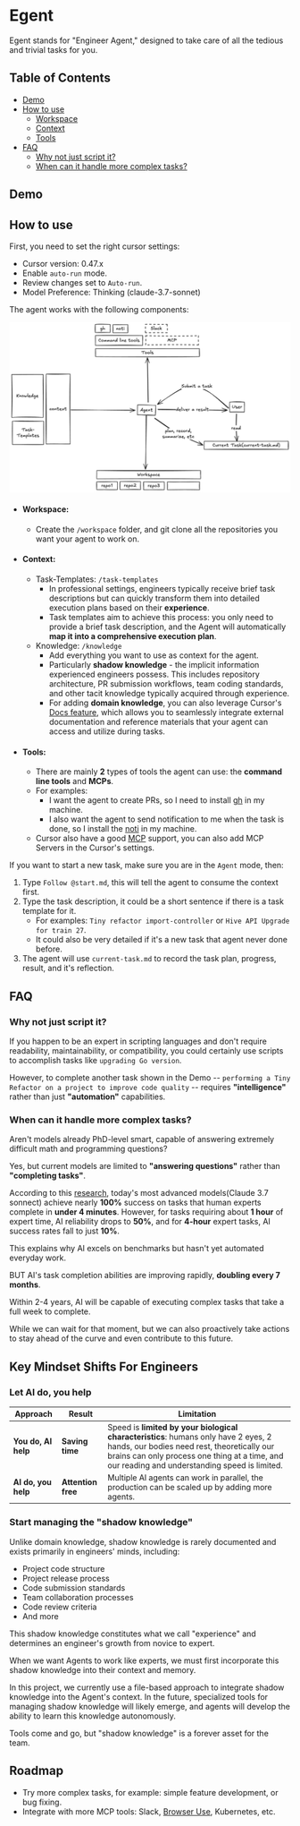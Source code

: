 # Egent

Egent stands for "Engineer Agent," designed to take care of all the tedious and trivial tasks for you.

## Table of Contents

- [Demo](#demo)
- [How to use](#how-to-use)
  - [Workspace](#workspace)
  - [Context](#context)
  - [Tools](#tools)
- [FAQ](#faq)
  - [Why not just script it?](#why-not-just-script-it)
  - [When can it handle more complex tasks?](#when-can-it-handle-more-complex-tasks)

## Demo

## How to use

First, you need to set the right cursor settings:

- Cursor version: 0.47.x
- Enable `auto-run` mode.
- Review changes set to `Auto-run`.
- Model Preference: Thinking (claude-3.7-sonnet)

The agent works with the following components:

![Egent Architecture](arch.png)

- #### Workspace:
  - Create the `/workspace` folder, and git clone all the repositories you want your agent to work on.
- #### Context:
  - Task-Templates: `/task-templates`
    - In professional settings, engineers typically receive brief task descriptions but can quickly transform them into detailed execution plans based on their **experience**.
    - Task templates aim to achieve this process: you only need to provide a brief task description, and the Agent will automatically **map it into a comprehensive execution plan**.
  - Knowledge: `/knowledge`
    - Add everything you want to use as context for the agent.
    - Particularly **shadow knowledge** - the implicit information experienced engineers possess. This includes repository architecture, PR submission workflows, team coding standards, and other tacit knowledge typically acquired through experience.
    - For adding **domain knowledge**, you can also leverage Cursor's [Docs feature](https://docs.cursor.com/context/@-symbols/@-docs), which allows you to seamlessly integrate external documentation and reference materials that your agent can access and utilize during tasks.
- #### Tools:
  - There are mainly **2** types of tools the agent can use: the **command line tools** and **MCPs**.
  - For examples:
    - I want the agent to create PRs, so I need to install [gh](https://cli.github.com/) in my machine.
    - I also want the agent to send notification to me when the task is done, so I install the [noti](https://github.com/variadico/noti) in my machine.
  - Cursor also have a good [MCP](https://modelcontextprotocol.io/introduction) support, you can also add MCP Servers in the Cursor's settings.

If you want to start a new task, make sure you are in the `Agent` mode, then:

1. Type `Follow @start.md`, this will tell the agent to consume the context first.
2. Type the task description, it could be a short sentence if there is a task template for it.
   - For examples: `Tiny refactor import-controller` or `Hive API Upgrade for train 27`.
   - It could also be very detailed if it's a new task that agent never done before.
3. The agent will use `current-task.md` to record the task plan, progress, result, and it's reflection.

## FAQ

### Why not just script it?

If you happen to be an expert in scripting languages and don't require readability, maintainability, or compatibility, you could certainly use scripts to accomplish tasks like `upgrading Go version`.

However, to complete another task shown in the Demo -- `performing a Tiny Refactor on a project to improve code quality` -- requires **"intelligence"** rather than just **"automation"** capabilities.

### When can it handle more complex tasks?

Aren't models already PhD-level smart, capable of answering extremely difficult math and programming questions?

Yes, but current models are limited to **"answering questions"** rather than **"completing tasks"**.

According to this [research](https://metr.org/blog/2025-03-19-measuring-ai-ability-to-complete-long-tasks/), today's most advanced models(Claude 3.7 sonnect) achieve nearly **100%** success on tasks that human experts complete in **under 4 minutes**. However, for tasks requiring about **1 hour** of expert time, AI reliability drops to **50%**, and for **4-hour** expert tasks, AI success rates fall to just **10%**.

This explains why AI excels on benchmarks but hasn't yet automated everyday work.

BUT AI's task completion abilities are improving rapidly, **doubling every 7 months**.

Within 2-4 years, AI will be capable of executing complex tasks that take a full week to complete.

While we can wait for that moment, but we can also proactively take actions to stay ahead of the curve and even contribute to this future.

## Key Mindset Shifts For Engineers

### Let AI do, you help

| Approach            | Result             | Limitation                                                                                                                                                                                                                          |
| ------------------- | ------------------ | ----------------------------------------------------------------------------------------------------------------------------------------------------------------------------------------------------------------------------------- |
| **You do, AI help** | **Saving time**    | Speed is **limited by your biological characteristics**: humans only have 2 eyes, 2 hands, our bodies need rest, theoretically our brains can only process one thing at a time, and our reading and understanding speed is limited. |
| **AI do, you help** | **Attention free** | Multiple AI agents can work in parallel, the production can be scaled up by adding more agents.                                                                                                                                     |

### Start managing the "shadow knowledge"

Unlike domain knowledge, shadow knowledge is rarely documented and exists primarily in engineers' minds, including:

- Project code structure
- Project release process
- Code submission standards
- Team collaboration processes
- Code review criteria
- And more

This shadow knowledge constitutes what we call "experience" and determines an engineer's growth from novice to expert.

When we want Agents to work like experts, we must first incorporate this shadow knowledge into their context and memory.

In this project, we currently use a file-based approach to integrate shadow knowledge into the Agent's context. In the future, specialized tools for managing shadow knowledge will likely emerge, and agents will develop the ability to learn this knowledge autonomously.

Tools come and go, but "shadow knowledge" is a forever asset for the team.

## Roadmap

- Try more complex tasks, for example: simple feature development, or bug fixing.
- Integrate with more MCP tools: Slack, [Browser Use](https://docs.browser-use.com/introduction), Kubernetes, etc.
